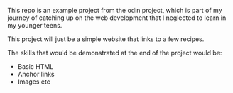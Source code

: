 This repo is an example project from the odin project, which is part of my journey of catching up on the web development that I neglected to learn in my younger teens.

This project will just be a simple website that links to a few recipes.

The skills that would be demonstrated at the end of the project would be:
- Basic HTML
- Anchor links
- Images 
etc
